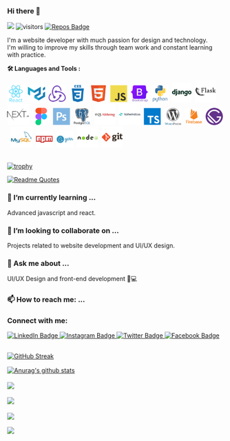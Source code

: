 ### Hi there 👋
  ![](https://komarev.com/ghpvc/?username=your-github-username&color=blueviolet&style=plastic)
  ![visitors](https://visitor-badge.laobi.icu/badge?page_id=faozziyyah.faozziyyah")
  [![Repos Badge](https://badges.pufler.dev/repos/faozziyyah)](https://badges.pufler.dev)

  I'm a website developer with much passion for design and technology. <br>
  I'm willing to improve my skills through team work and constant learning with practice.
  
  **:hammer_and_wrench: Languages and Tools :**  

<div>
  <img src="https://github.com/devicons/devicon/blob/master/icons/react/react-original-wordmark.svg" title="React" alt="React" width="40" height="40"/>&nbsp;
  <img src="https://github.com/devicons/devicon/blob/master/icons/materialui/materialui-original.svg" title="Material UI" alt="Material UI" width="40" height="40"/>&nbsp;
  <img src="https://github.com/devicons/devicon/blob/master/icons/redux/redux-original.svg" title="Redux" alt="Redux " width="40" height="40"/>&nbsp;
  <img src="https://github.com/devicons/devicon/blob/master/icons/css3/css3-plain-wordmark.svg"  title="CSS3" alt="CSS" width="40" height="40"/>&nbsp;
  <img src="https://github.com/devicons/devicon/blob/master/icons/html5/html5-original.svg" title="HTML5" alt="HTML" width="40" height="40"/>&nbsp;
  <img src="https://github.com/devicons/devicon/blob/master/icons/javascript/javascript-original.svg" title="JavaScript" alt="JavaScript" width="40" height="40"/>&nbsp; 
  <img src="https://github.com/devicons/devicon/blob/master/icons/bootstrap/bootstrap-original-wordmark.svg" title="Bootstrap" alt="bootstrap" width="40" height="40" />&nbsp;
  <img src="https://github.com/devicons/devicon/blob/master/icons/python/python-original-wordmark.svg" title="Python" alt="python" width="40" height="40" />&nbsp;
  <img src="https://github.com/devicons/devicon/blob/master/icons/django/django-plain-wordmark.svg" title="Django" alt="django" width="45" height="45" />&nbsp;
  <img src="https://github.com/devicons/devicon/blob/master/icons/flask/flask-original-wordmark.svg" title="Flask" alt="flask" width="50" height="50" />&nbsp;
  <img src="https://github.com/devicons/devicon/blob/master/icons/nextjs/nextjs-original-wordmark.svg" title="Next" alt="next" width="50" height="50" />&nbsp;
  <img src="https://github.com/devicons/devicon/blob/master/icons/figma/figma-original.svg" title="Figma" alt="figma" width="40" height="40" />&nbsp;
  <img src="https://github.com/devicons/devicon/blob/master/icons/photoshop/photoshop-plain.svg" title="Photoshop" alt="photo" width="40" height="40" />&nbsp;
  <img src="https://github.com/devicons/devicon/blob/master/icons/postgresql/postgresql-original-wordmark.svg" title="Postgres" alt="sql" width="40" height="40" />&nbsp;
  <img src="https://github.com/devicons/devicon/blob/master/icons/sqlalchemy/sqlalchemy-original-wordmark.svg" title="Alchemy" alt="sql" width="50" height="50" />&nbsp;
  <img src="https://github.com/devicons/devicon/blob/master/icons/tailwindcss/tailwindcss-original-wordmark.svg" title="Tailwind" alt="tailwind" width="50" height="50" />&nbsp;
  <img src="https://github.com/devicons/devicon/blob/master/icons/typescript/typescript-original.svg" title="typescript" alt="type" width="40" height="40" />&nbsp;
  <img src="https://github.com/devicons/devicon/blob/master/icons/wordpress/wordpress-original.svg" title="word" alt="press" width="40" height="40" />&nbsp;
  <img src="https://github.com/devicons/devicon/blob/master/icons/firebase/firebase-plain-wordmark.svg" title="Firebase" alt="Firebase" width="40" height="40"/>&nbsp;
  <img src="https://github.com/devicons/devicon/blob/master/icons/gatsby/gatsby-original.svg" title="Gatsby"  alt="Gatsby" width="40" height="40"/>&nbsp;
  <img src="https://github.com/devicons/devicon/blob/master/icons/mysql/mysql-original-wordmark.svg" title="MySQL"  alt="MySQL" width="50" height="50"/>&nbsp;
  <img src="https://github.com/devicons/devicon/blob/master/icons/npm/npm-original-wordmark.svg" title="npm" alt="npm" width="40" height="40" />&nbsp;
  <img src="https://github.com/devicons/devicon/blob/master/icons/yarn/yarn-original-wordmark.svg" title="Yarn" alt="yarn" width="40" height="40" />&nbsp;
  <img src="https://github.com/devicons/devicon/blob/master/icons/nodejs/nodejs-original-wordmark.svg" title="NodeJS" alt="NodeJS" width="50" height="50"/>&nbsp;
  <img src="https://github.com/devicons/devicon/blob/master/icons/git/git-original-wordmark.svg" title="Git" **alt="Git" width="50" height="50"/>
</div> <br />

[![trophy](https://github-profile-trophy.vercel.app/?username=faozziyyah&theme=monokai&row=2&column=4&margin-w=15&margin-h=15)](https://github.com/ryo-ma/github-profile-trophy)

[![Readme Quotes](https://quotes-github-readme.vercel.app/api?type=horizontal)](https://github.com/piyushsuthar/github-readme-quotes)

### 🌱 I’m currently learning ...
  Advanced javascript and react.
 
### 👯 I’m looking to collaborate on ...
  Projects related to website development and UI/UX design.


### 💬 Ask me about ...
  UI/UX Design and front-end development 📱💻

### 📫 How to reach me: ...
  
  <h3 align="left">Connect with me:</h3>

<div id="badges">
  <a href="https://www.linkedin.com/in/faasamomowunmi-daud">
    <img src="https://img.shields.io/badge/LinkedIn-blue?style=for-the-badge&logo=linkedin&logoColor=white" alt="LinkedIn Badge"/>
  </a>
  <a href="https://www.instagram.com/muslimahdev/">
    <img src="https://img.shields.io/badge/-Instagram-red?style=for-the-badge&logo=instagram&logoColor=white" alt="Instagram Badge"/>
  </a>
  <a href="https://twitter.com/muslimahdev?s=08">
    <img src="https://img.shields.io/badge/Twitter-blue?style=for-the-badge&logo=twitter&logoColor=white" alt="Twitter Badge"/>
  </a>
  <a href="https://mobile.facebook.com/yemi.tunde.3386">
    <img src="https://img.shields.io/badge/-Facebook-blueviolet?style=for-the-badge&logo=facebook&logoColor=white" alt="Facebook Badge"/>
  </a>
</div> <br />

[![GitHub Streak](http://github-readme-streak-stats.herokuapp.com?user=faozziyyah&theme=monokai)](https://git.io/streak-stats)

  <a href="https://github.com/anuraghazra/github-readme-stats">
  <img align="center" src="https://github-readme-stats.vercel.app/api?username=faozziyyah&show_icons=true&include_all_commits=true&theme=gruvbox" alt="Anurag's github stats" />
</a> <br> <br>
<a href="https://github.com/anuraghazra/github-readme-stats">
  <!-- Change the `github-readme-stats.anuraghazra1.vercel.app` to `github-readme-stats.vercel.app`  -->
  <img align="center" src="https://github-readme-stats.vercel.app/api/top-langs/?username=faozziyyah&layout=compact&theme=material-palenight&border_color=61dafb&title_color=61dafb&text_color=ffffff&icon_color=61dafb&bg_color=20232a" />
</a> <br> <br>

<a href="https://github.com/anuraghazra/github-readme-stats">
  <!-- Change the `github-readme-stats.anuraghazra1.vercel.app` to `github-readme-stats.vercel.app`  -->
  <img align="center" src="https://github-readme-stats.vercel.app/api/pin/?username=faozziyyah&repo=faozziyyah&theme=gruvbox" />
</a>    <br> <br>
<a href="https://github.com/anuraghazra/anuraghazra.github.io">
  <!-- Change the `github-readme-stats.anuraghazra1.vercel.app` to `github-readme-stats.vercel.app`  -->
  <img align="center" src="https://github-readme-stats.vercel.app/api/pin/?username=faozziyyah&repo=faozziyyah.github.io&theme=material-palenight&border_color=61dafb&title_color=61dafb&text_color=ffffff&icon_color=61dafb&bg_color=20232a" />
</a> <br> <br>
<img src="https://activity-graph.herokuapp.com/graph?username=faozziyyah&theme=react-dark&bg_color=20232a&border_color=61dafb&title_color=61dafb&text_color=ffffff&icon_color=61dafb&bg_color=20232a" width="60%"/>





<!--
**faozziyyah/faozziyyah** is a ✨ _special_ ✨ repository because its `README.md` (this file) appears on your GitHub profile.

Here are some ideas to get you started:

- 🔭 I’m currently working on ...
- 🌱 I’m currently learning ...
- 👯 I’m looking to collaborate on ...
- 🤔 I’m looking for help with ...
- 💬 Ask me about ...
- 📫 How to reach me: ...
- 😄 Pronouns: ...
- ⚡ Fun fact: ...
-->

 
